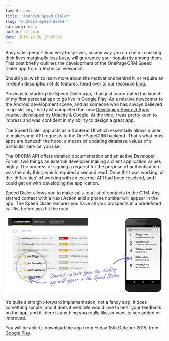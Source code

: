```yaml
---
layout: post
title: "Android Speed Dialer"
slug: "android-speed-dialer"
category: blog
author: cillian
date: 2015-10-28 13:55:22
---
```


Busy sales people lead very busy lives, so any way you can help in making their lives marginally less busy, will guarantee your popularity among them. This post briefly outlines the development of the OnePageCRM Speed Dialer app from a technical viewpoint. 

Should you wish to learn more about the motivations behind it, or require an in-depth description of its features, head over to our resource [blog][1].

Previous to starting the Speed Dialer app, I had just coordinated the launch of my first personal app to go live in Google Play. As a relative newcomer to the Android development scene, and as someone who has always believed in up-skilling, I had just completed the new [Developing Android Apps][2] course, developed by Udacity & Google. At the time, I was pretty keen to impress and was confident in my ability to design a great app.

The Speed Dialer app acts as a frontend UI which essentially allows a user to make some API requests to the OnePageCRM backend. That's what most apps are beneath the hood; a means of updating database values of a particular service you use. 

The OPCRM API offers detailed documentation and an active Developer Forum, two things an external developer making a client application values highly. The process of signing a request for the purpose of authentication was the only thing which required a second read. Once that was working, all the 'difficulties' of working with an external API had been resolved, and I could get on with developing the application.

Speed Dialer allows you to make calls to a list of contacts in the CRM. Any starred contact with a Next Action and a phone number will appear in the app. The Speed Dialer ensures you have all your prospects in a predefined call list before you hit the road.

<img alt ="Speed dialler info"  class="img-responsive" src="/assets/images/speed-dialer-info-graphic.png" />

It’s quite a straight-forward implementation, not a fancy app; it does something simple, and it does it well. We would love to hear your feedback on the app, and if there is anything you really like, or want to see added or improved. 

You will be able to download the app from Friday 15th October 2015, from [Google Play][3]. 

  [1]: http://www.onepagecrm.com/blog/new-recruit-new-speed-dialer-app
  [2]: https://www.udacity.com/course/developing-android-apps--ud853
  [3]: https://play.google.com/store/apps/details?id=com.onepagecrm.onepagecrmdialler
